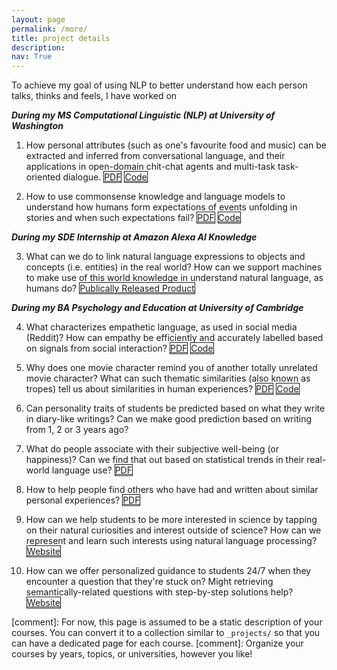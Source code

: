 ```yaml
---
layout: page
permalink: /more/
title: project details
description:
nav: True
---
```


To achieve my goal of using NLP to better understand how each person talks, thinks and feels, I have worked on

***During my MS Computational Linguistic (NLP) at University of Washington***

1. How personal attributes (such as one's favourite food and music) can be extracted and inferred from conversational language, and their applications in open-domain chit-chat agents and multi-task task-oriented dialogue. <a href="https://github.com/Zhilin123/Publications/blob/master/personal_attributes.pdf" class="btn btn-sm z-depth-0 waves-effect waves-light" role="button" target="_blank" style="border: 1px solid">PDF</a> <a href="https://github.com/Zhilin123/personal_attributes" class="btn btn-sm z-depth-0 waves-effect waves-light" role="button" target="_blank" style="border: 1px solid">Code</a>

2. How to use commonsense knowledge and language models to understand how humans form expectations of events unfolding in stories and when such expectations fail? <a href="https://github.com/Zhilin123/Publications/blob/master/story_events.pdf" class="btn btn-sm z-depth-0 waves-effect waves-light" role="button" target="_blank" style="border: 1px solid">PDF</a> <a href="https://github.com/Zhilin123/story_events" class="btn btn-sm z-depth-0 waves-effect waves-light" role="button" target="_blank" style="border: 1px solid">Code</a>

***During my SDE Internship at Amazon Alexa AI Knowledge***

3. What can we do to link natural language expressions to objects and concepts (i.e. entities) in the real world? How can we support machines to make use of this world knowledge in understand natural language, as humans do? <a href="https://developer.amazon.com/en-US/blogs/alexa/alexa-skills-kit/2021/02/alexa-entities-beta" class="btn btn-sm z-depth-0 waves-effect waves-light" role="button" target="_blank" style="border: 1px solid">Publically Released Product</a> 

***During my BA Psychology and Education at University of Cambridge***

4. What characterizes empathetic language, as used in social media (Reddit)? How can empathy be efficiently and accurately labelled based on signals from social interaction? <a href="https://github.com/Zhilin123/Publications/blob/master/RnI_diss_named.pdf" class="btn btn-sm z-depth-0 waves-effect waves-light" role="button" target="_blank" style="border: 1px solid">PDF</a> <a href="https://github.com/Zhilin123/beyond_annotations" class="btn btn-sm z-depth-0 waves-effect waves-light" role="button" target="_blank" style="border: 1px solid">Code</a>

5. Why does one movie character remind you of another totally unrelated movie character? What can such thematic similarities (also known as tropes) tell us about similarities in human experiences? <a href="https://aclanthology.org/2021.nuse-1.3" class="btn btn-sm z-depth-0 waves-effect waves-light" role="button" target="_blank" style="border: 1px solid">PDF</a> <a href="https://github.com/Zhilin123/similar_movie_characters" class="btn btn-sm z-depth-0 waves-effect waves-light" role="button" target="_blank" style="border: 1px solid">Code</a>

6. Can personality traits of students be predicted based on what they write in diary-like writings? Can we make good prediction based on writing from 1, 2 or 3 years ago?

7. What do people associate with their subjective well-being (or happiness)? Can we find that out based on statistical trends in their real-world language use? <a href="https://github.com/Zhilin123/Publications/blob/master/Second_diss_named.pdf" class="btn btn-sm z-depth-0 waves-effect waves-light" role="button" target="_blank" style="border: 1px solid">PDF</a>

8. How to help people find others who have had and written about similar personal experiences? <a href="https://aclanthology.org/D19-5540" class="btn btn-sm z-depth-0 waves-effect waves-light" role="button" target="_blank" style="border: 1px solid">PDF</a>

9. How can we help students to be more interested in science by tapping on their natural curiosities and interest outside of science? How can we represent and learn such interests using natural language processing? <a href="https://learnah.uk" class="btn btn-sm z-depth-0 waves-effect waves-light" role="button" target="_blank" style="border: 1px solid">Website</a>

10. How can we offer personalized guidance to students 24/7 when they encounter a question that they're stuck on? Might retrieving semantically-related questions with step-by-step solutions help? <a href="https://learnah.org" class="btn btn-sm z-depth-0 waves-effect waves-light" role="button" target="_blank" style="border: 1px solid">Website</a>


[comment]: For now, this page is assumed to be a static description of your courses. You can convert it to a collection similar to `_projects/` so that you can have a dedicated page for each course.
[comment]: Organize your courses by years, topics, or universities, however you like!
